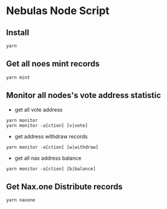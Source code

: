 # Nebulas Node Script

## Install

```
yarn
```

## Get all noes mint records

```
yarn mint
```

## Monitor all nodes's vote address statistic

- get all vote address

```
yarn monitor
yarn monitor -a[ction] [v|vote]
```

- get address withdraw records

```
yarn monitor -a[ction] [w|withdraw]
```

- get all nax address balance

```
yarn monitor -a[ction] [b|balance]
```

## Get Nax.one Distribute records

```
yarn naxone
```
